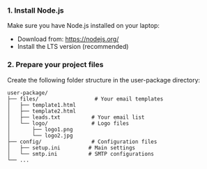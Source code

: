 
### 1. Install Node.js

Make sure you have Node.js installed on your laptop:
- Download from: https://nodejs.org/ 
- Install the LTS version (recommended)


### 2. Prepare your project files

Create the following folder structure in the user-package directory:

```
user-package/
├── files/                  # Your email templates
│   ├── template1.html
│   ├── template2.html
│   ├── leads.txt          # Your email list
│   └── logo/              # Logo files
│       ├── logo1.png
│       └── logo2.jpg
├── config/                # Configuration files
│   ├── setup.ini         # Main settings
│   └── smtp.ini          # SMTP configurations
└── ...
```